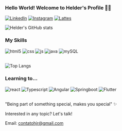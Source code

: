 ### Hello World! Welcome to Helder's Profile 👋🏽

[![LinkedIn](https://img.shields.io/badge/LinkedIn-0077B5?style=for-the-badge&logo=linkedin&logoColor=white)](www.linkedin.com/in/helder-bernardo/) [![Instagram](https://img.shields.io/badge/Instagram-E4405F?style=for-the-badge&logo=instagram&logoColor=white)](https://instagram.com/heldzr_) [![Lattes](https://img.shields.io/badge/Academia-fff?style=for-the-badge&logo=academia&logoColor=black)](http://lattes.cnpq.br/2652874900607369)

![Helder's GitHub stats](https://github-readme-stats.vercel.app/api?username=heldzr&show_icons=true&theme=dracula)

### My Skills

<div style="display: inline_block">
  <img align="center" alt="html5" src="https://img.shields.io/badge/HTML5-E34F26?style=for-the-badge&logo=html5&logoColor=white" />
  <img align="center" alt="css" src="https://img.shields.io/badge/CSS3-1572B6?style=for-the-badge&logo=css3&logoColor=white" />
  <img align="center" alt="js" src="https://img.shields.io/badge/JavaScript-F7DF1E?style=for-the-badge&logo=javascript&logoColor=black" />
  <img align="center" alt="java" src="https://img.shields.io/badge/Java-ED8B00?style=for-the-badge&logo=openjdk&logoColor=white" />
  <img align="center" alt="mySQL" src="https://img.shields.io/badge/MySQL-00000F?style=for-the-badge&logo=mysql&logoColor=white" />
</div><br/>

![Top Langs](https://github-readme-stats.vercel.app/api/top-langs/?username=heldzr&layout=compact)

### Learning to...

<div style="display: inline_block">
  <img align="center" alt="react" src="https://img.shields.io/badge/React-20232A?style=for-the-badge&logo=react&logoColor=61DAFB" />
  <img align="center" alt="Typescript" src="https://img.shields.io/badge/TypeScript-007ACC?style=for-the-badge&logo=typescript&logoColor=white" />
  <img align="center" alt="Angular" src="https://img.shields.io/badge/Angular-DD0031?style=for-the-badge&logo=angular&logoColor=white" />
  <img align="center" alt="Springboot" src="https://img.shields.io/badge/Spring-6DB33F?style=for-the-badge&logo=spring&logoColor=white" />
  <img align="center" alt="Flutter" src="https://img.shields.io/badge/Flutter-02569B?style=for-the-badge&logo=flutter&logoColor=white" />
</div><br/>

"Being part of something special, makes you special" ✨

Interested in any topic? Let's talk!

Email: contatohjr@gmail.com
